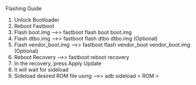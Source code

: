 
Flashing Guide



  1. Unlock Bootloader
  2. Reboot Fastboot
  3. Flash boot.img   -->>   fastboot flash boot boot.img
  4. Flash dtbo.img   -->>   fastboot flash dtbo dtbo.img (Optional)
  5. Flash vendor_boot.img   -->>   fastboot flash vendor_boot vendor_boot.img (Optional)
  6. Reboot Recovery   -->>   fastboot reboot recovery
  7. In the recovery, press Apply Update
  8. It will wait for sideload
  9. Sideload desired ROM file using   -->>   adb sideload < ROM >

